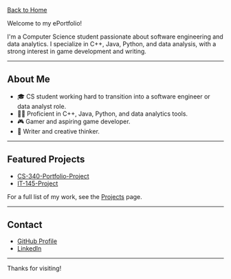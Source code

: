 [Back to Home](https://madelinejmeyers.github.io/)

Welcome to my ePortfolio!

I'm a Computer Science student passionate about software engineering and data analytics. I specialize in C++, Java, Python, and data analysis, with a strong interest in game development and writing.

---

## About Me

- 🎓 CS student working hard to transition into a software engineer or data analyst role.
- 👩‍💻 Proficient in C++, Java, Python, and data analytics tools.
- 🎮 Gamer and aspiring game developer.
- 📝 Writer and creative thinker.

---

## Featured Projects

- [CS-340-Portfolio-Project](https://github.com/MadelineJMeyers/CS340-Portfolio-Project)
- [IT-145-Project](https://github.com/MadelineJMeyers/IT-145-Project)

For a full list of my work, see the [Projects](projects.md) page.

---

## Contact

- [GitHub Profile](https://github.com/MadelineJMeyers)
- [LinkedIn](https://www.linkedin.com/in/matthew-meyers-060466280/) 

---

Thanks for visiting!